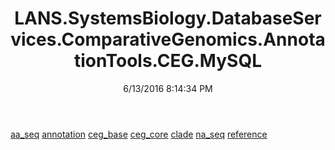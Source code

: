 ﻿---
title: LANS.SystemsBiology.DatabaseServices.ComparativeGenomics.AnnotationTools.CEG.MySQL
date: 6/13/2016 8:14:34 PM
---

[aa_seq](T-LANS.SystemsBiology.DatabaseServices.ComparativeGenomics.AnnotationTools.CEG.MySQL.aa_seq.html)
[annotation](T-LANS.SystemsBiology.DatabaseServices.ComparativeGenomics.AnnotationTools.CEG.MySQL.annotation.html)
[ceg_base](T-LANS.SystemsBiology.DatabaseServices.ComparativeGenomics.AnnotationTools.CEG.MySQL.ceg_base.html)
[ceg_core](T-LANS.SystemsBiology.DatabaseServices.ComparativeGenomics.AnnotationTools.CEG.MySQL.ceg_core.html)
[clade](T-LANS.SystemsBiology.DatabaseServices.ComparativeGenomics.AnnotationTools.CEG.MySQL.clade.html)
[na_seq](T-LANS.SystemsBiology.DatabaseServices.ComparativeGenomics.AnnotationTools.CEG.MySQL.na_seq.html)
[reference](T-LANS.SystemsBiology.DatabaseServices.ComparativeGenomics.AnnotationTools.CEG.MySQL.reference.html)
